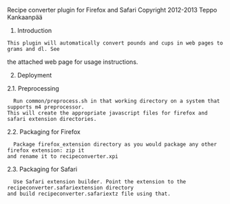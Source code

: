 
  Recipe converter plugin for Firefox and Safari
  Copyright 2012-2013 Teppo Kankaanpää
  
  1. Introduction
  
    This plugin will automatically convert pounds and cups in web pages to grams and dl. See
  the attached web page for usage instructions.
  
  2. Deployment
  
  2.1. Preprocessing
  
      Run common/preprocess.sh in that working directory on a system that supports m4 preprocessor.
    This will create the appropriate javascript files for firefox and safari extension directories.
    
  2.2. Packaging for Firefox
      
      Package firefox_extension directory as you would package any other firefox extension: zip it
    and rename it to recipeconverter.xpi
    
  2.3. Packaging for Safari
  
      Use Safari extension builder. Point the extension to the recipeconverter.safariextension directory
    and build recipeconverter.safariextz file using that.
    
  
     
